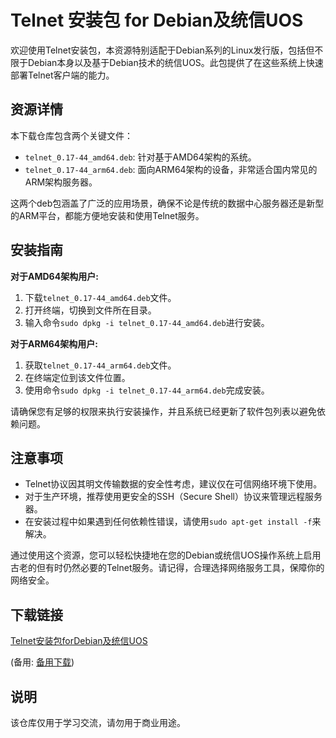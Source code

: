# Telnet 安装包 for Debian及统信UOS

欢迎使用Telnet安装包，本资源特别适配于Debian系列的Linux发行版，包括但不限于Debian本身以及基于Debian技术的统信UOS。此包提供了在这些系统上快速部署Telnet客户端的能力。

## 资源详情

本下载仓库包含两个关键文件：

- `telnet_0.17-44_amd64.deb`: 针对基于AMD64架构的系统。
- `telnet_0.17-44_arm64.deb`: 面向ARM64架构的设备，非常适合国内常见的ARM架构服务器。

这两个deb包涵盖了广泛的应用场景，确保不论是传统的数据中心服务器还是新型的ARM平台，都能方便地安装和使用Telnet服务。

## 安装指南

**对于AMD64架构用户:**
1. 下载`telnet_0.17-44_amd64.deb`文件。
2. 打开终端，切换到文件所在目录。
3. 输入命令`sudo dpkg -i telnet_0.17-44_amd64.deb`进行安装。

**对于ARM64架构用户:**
1. 获取`telnet_0.17-44_arm64.deb`文件。
2. 在终端定位到该文件位置。
3. 使用命令`sudo dpkg -i telnet_0.17-44_arm64.deb`完成安装。

请确保您有足够的权限来执行安装操作，并且系统已经更新了软件包列表以避免依赖问题。

## 注意事项

- Telnet协议因其明文传输数据的安全性考虑，建议仅在可信网络环境下使用。
- 对于生产环境，推荐使用更安全的SSH（Secure Shell）协议来管理远程服务器。
- 在安装过程中如果遇到任何依赖性错误，请使用`sudo apt-get install -f`来解决。

通过使用这个资源，您可以轻松快捷地在您的Debian或统信UOS操作系统上启用古老的但有时仍然必要的Telnet服务。请记得，合理选择网络服务工具，保障你的网络安全。

## 下载链接
[Telnet安装包forDebian及统信UOS](https://pan.quark.cn/s/84ab1403816b) 

(备用: [备用下载](https://pan.baidu.com/s/14rlNQX1mLgqdVzlxenbD3Q?pwd=1234))

## 说明

该仓库仅用于学习交流，请勿用于商业用途。

